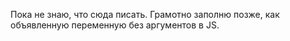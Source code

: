 Пока не знаю, что сюда писать. Грамотно заполню позже, как объявленную переменную без аргументов в JS.